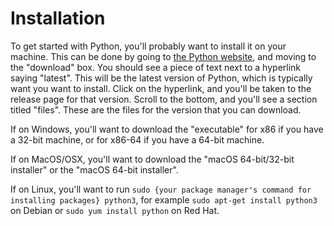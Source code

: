 # Installation

To get started with Python, you'll probably want to install it on your machine. This can be done by going to [the Python website](https://python.org), and moving to the "download" box. You should see a piece of text next to a hyperlink saying "latest". This will be the latest version of Python, which is typically want you want to install. Click on the hyperlink, and you'll be taken to the release page for that version. Scroll to the bottom, and you'll see a section titled "files". These are the files for the version that you can download.

If on Windows, you'll want to download the "executable" for x86 if you have a 32-bit machine, or for x86-64 if you have a 64-bit machine.

If on MacOS/OSX, you'll want to download the "macOS 64-bit/32-bit installer" or the "macOS 64-bit installer".

If on Linux, you'll want to run `sudo {your package manager's command for installing packages} python3`, for example `sudo apt-get install python3` on Debian or `sudo yum install python` on Red Hat.
